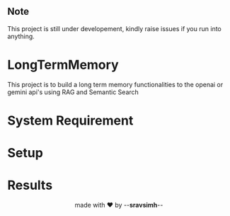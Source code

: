 ## Note
This project is still under developement, kindly raise issues if you run into anything.

# LongTermMemory
This project is to build a long term memory functionalities to the openai or gemini api's using RAG and Semantic Search


# System Requirement


# Setup

# Results

<p align="center">made with ❤️ by --<strong>sravsimh</strong>--</p>
